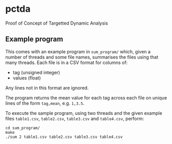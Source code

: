 # pctda
Proof of Concept of Targetted Dynamic Analysis

## Example program
This comes with an example program in `sum_program/` which, given a number of threads and some file names, summarises the files using that many threads. Each file is in a CSV format for columns of:
  - tag (unsigned integer)
  - values (float)

Any lines not in this format are ignored.

The program returns the mean value for each tag across each file on unique lines of the form `tag,mean`, e.g. `1,3.5`.

To execute the sample program, using two threads and the given example files `table1.csv`, `table2.csv`, `table3.csv` and `table4.csv`, perform:

```
cd sum_program/
make
./sum 2 table1.csv table2.csv table3.csv table4.csv
```
